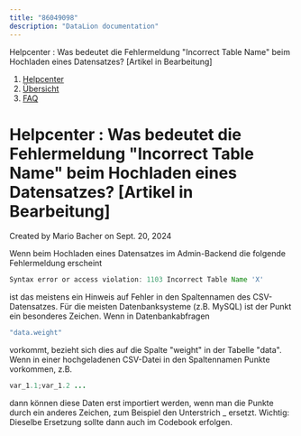 ```yaml
---
title: "86049098"
description: "DataLion documentation"
---
```


Helpcenter : Was bedeutet die Fehlermeldung "Incorrect Table Name" beim Hochladen eines Datensatzes? \[Artikel in Bearbeitung\]  

1.  [Helpcenter](index.html)
2.  [Übersicht](2982609.html)
3.  [FAQ](FAQ_3539147.html)

# Helpcenter : Was bedeutet die Fehlermeldung "Incorrect Table Name" beim Hochladen eines Datensatzes? \[Artikel in Bearbeitung\]

Created by Mario Bacher on Sept. 20, 2024

Wenn beim Hochladen eines Datensatzes im Admin-Backend die folgende Fehlermeldung erscheint

```java
Syntax error or access violation: 1103 Incorrect Table Name 'X'
```

ist das meistens ein Hinweis auf Fehler in den Spaltennamen des CSV-Datensatzes. Für die meisten Datenbanksysteme (z.B. MySQL) ist der Punkt ein besonderes Zeichen. Wenn in Datenbankabfragen 

```java
"data.weight"
```

vorkommt, bezieht sich dies auf die Spalte "weight" in der Tabelle "data". Wenn in einer hochgeladenen CSV-Datei in den Spaltennamen Punkte vorkommen, z.B.

```java
var_1.1;var_1.2 ...
```

dann können diese Daten erst importiert werden, wenn man die Punkte durch ein anderes Zeichen, zum Beispiel den Unterstrich \_ ersetzt. Wichtig: Dieselbe Ersetzung sollte dann auch im Codebook erfolgen.
